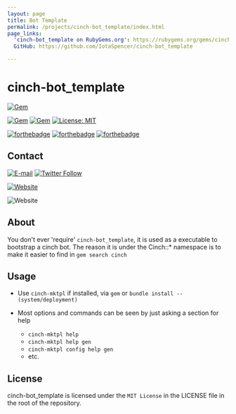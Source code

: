 ```yaml
---
layout: page
title: Bot Template
permalink: /projects/cinch-bot_template/index.html
page_links:
  'cinch-bot_template on RubyGems.org': https://rubygems.org/gems/cinch-bot_template
  GitHub: https://github.com/IotaSpencer/cinch-bot_template

---
```

# cinch-bot_template

<div markdown="1">

[![Gem](https://img.shields.io/gem/v/cinch-bot_template.svg?style=for-the-badge)](https://rubygems.org/gems/cinch-bot_template)

[![Gem](https://img.shields.io/gem/dt/cinch-bot_template.svg?style=for-the-badge)](https://rubygems.org/gems/cinch-bot_template)
[![Gem](https://img.shields.io/gem/dtv/cinch-bot_template.svg?style=for-the-badge)](https://rubygems.org/gems/cinch-bot_template)
[![License: MIT](https://img.shields.io/badge/License-MIT-yellow.svg?style=for-the-badge)](https://opensource.org/licenses/MIT)

[![forthebadge](https://forthebadge.com/images/badges/uses-badges.svg)](https://forthebadge.com)
[![forthebadge](https://forthebadge.com/images/badges/built-with-love.svg)](https://forthebadge.com)
[![forthebadge](https://forthebadge.com/images/badges/uses-git.svg)](https://forthebadge.com)

## Contact

[![E-mail](https://img.shields.io/badge/Email-Me-green.svg?style=for-the-badge)](mailto:me@iotaspencer.me)
[![Twitter Follow](https://img.shields.io/twitter/follow/IotaEcode.svg?label=Follow%20Me%20on%20Twitter&style=for-the-badge)](https://twitter.com/IotaEcode)

[![Website](https://img.shields.io/website-up-down-green-red/https/iotaspencer.me.svg?label=My%20Site%20-%20IotaSpencer%2Eme&style=for-the-badge)](https://iotaspencer.me)

![Website](https://img.shields.io/website/http/shields.io.svg?label=cinch-bot_template%20on%20IotaSpencer.me&style=for-the-badge)

</div>

## About

You don't ever 'require' `cinch-bot_template`, it is used as a executable to bootstrap a cinch bot.
The reason it is under the  Cinch::* namespace is to make it easier to find in `gem search cinch`

## Usage

* Use `cinch-mktpl` if installed, via `gem` or `bundle install --(system/deployment)`

* Most options and commands can be seen by just asking a section for help
  * `cinch-mktpl help`
  * `cinch-mktpl help gen`
  * `cinch-mktpl config help gen`
  * etc.

## License

cinch-bot_template is licensed under the `MIT License` in the LICENSE file in the root of the repository.
